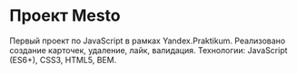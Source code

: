 # Проект Mesto

Первый проект по JavaScript в рамках Yandex.Praktikum. Реализовано создание карточек, удаление, лайк, валидация. 
Технологии: JavaScript (ES6+), CSS3, HTML5, BEM.